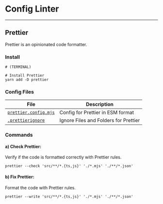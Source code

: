 # Config Linter

--------

## Prettier

Prettier is an opinionated code formatter.

### Install

```
# (TERMINAL)

# Install Prettier
yarn add -D prettier
```

### Config Files

| File                                               | Description                           |
|----------------------------------------------------|---------------------------------------|
| [`prettier.config.mjs`](../../prettier.config.mjs) | Config for Prettier in ESM format     |
| [`.prettierignore`](../../.prettierignore)         | Ignore Files and Folders for Prettier |

### Commands

#### a) Check Prettier:

Verify if the code is formatted correctly with Prettier rules.

```
prettier --check 'src/**/*.{ts,js}' './*.mjs' './**/*.json'
```

#### b) Fix Prettier:

Format the code with Prettier rules.

```
prettier --write 'src/**/*.{ts,js}' './*.mjs' './**/*.json'
```
